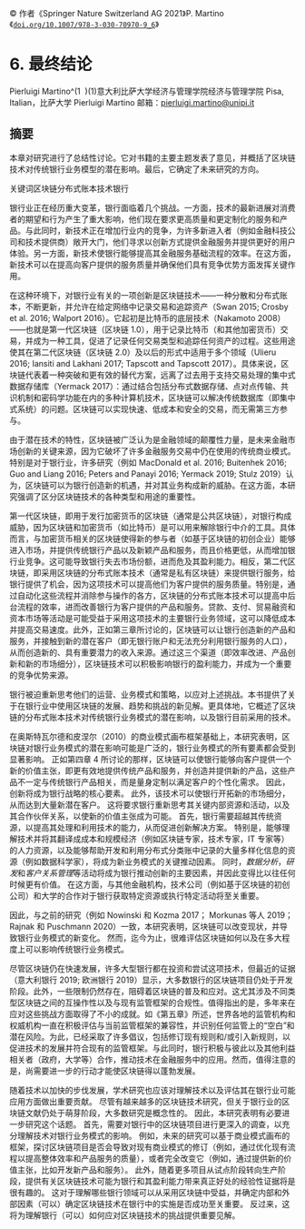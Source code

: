 © 作者《Springer Nature Switzerland AG 2021》P. Martino《[`doi.org/10.1007/978-3-030-70970-9_6`](https://doi.org/10.1007/978-3-030-70970-9_6)》

# 6. 最终结论

Pierluigi Martino^(1  )(1)意大利比萨大学经济与管理学院经济与管理学院 Pisa, Italian，比萨大学 Pierluigi Martino 邮箱：pierluigi.martino@unipi.it

## 摘要

本章对研究进行了总结性讨论。它对书籍的主要主题发表了意见，并概括了区块链技术对传统银行业务模型的潜在影响。最后，它确定了未来研究的方向。

关键词区块链分布式账本技术银行

银行业正在经历重大变革，银行面临着几个挑战。一方面，技术的最新进展对消费者的期望和行为产生了重大影响，他们现在要求更高质量和更定制化的服务和产品。与此同时，新技术正在增加行业内的竞争，为许多新进入者（例如金融科技公司和技术提供商）敞开大门，他们寻求以创新方式提供金融服务并提供更好的用户体验。另一方面，新技术使银行能够提高其金融服务基础流程的效率。在这方面，新技术可以在提高向客户提供的服务质量并确保他们具有竞争优势方面发挥关键作用。

在这种环境下，对银行业有关的一项创新是区块链技术——一种分散和分布式账本，不断更新，并允许在给定网络中记录交易和追踪资产（Swan 2015; Crosby et al. 2016; Walport 2016）。它起初是比特币的底层技术（Nakamoto 2008）——也就是第一代区块链（区块链 1.0），用于记录比特币（和其他加密货币）交易，并成为一种工具，促进了记录任何交易类型和追踪任何资产的过程。这些用途使其在第二代区块链（区块链 2.0）及以后的形式中适用于多个领域（Ulieru 2016; Iansiti and Lakhani 2017; Tapscott and Tapscott 2017）。具体来说，区块链代表着一种突破和更有效的替代方案，远离了过去用于支持交易处理的集中式数据存储库（Yermack 2017）：通过结合包括分布式数据存储、点对点传输、共识机制和密码学功能在内的多种计算机技术，区块链可以解决传统数据库（即集中式系统）的问题。区块链可以实现快速、低成本和安全的交易，而无需第三方参与。

由于潜在技术的特性，区块链被广泛认为是金融领域的颠覆性力量，是未来金融市场创新的关键来源，因为它破坏了许多金融服务交易中仍在使用的传统商业模式。特别是对于银行业，许多研究（例如 MacDonald et al. 2016; Buitenhek 2016; Guo and Liang 2016; Peters and Panayi 2016; Yermack 2019; Stulz 2019）认为，区块链可以为银行创造新的机遇，并对其业务构成新的威胁。在这方面，本研究强调了区分区块链技术的各种类型和用途的重要性。

第一代区块链，即用于发行加密货币的区块链（通常是公共区块链），对银行构成威胁，因为区块链和加密货币（如比特币）是可以用来解除银行中介的工具。具体而言，与加密货币相关的区块链使得新的参与者（如基于区块链的初创企业）能够进入市场，并提供传统银行产品以及新颖产品和服务，而且价格更低，从而增加银行业竞争。这可能导致银行失去市场份额，进而危及其盈利能力。相反，第二代区块链，即采用区块链的分布式账本技术（通常是私有区块链）来提供银行服务，给银行提供了机会，因为这项技术可以提高他们为客户提供的服务质量。特别是，通过自动化这些流程并消除参与操作的各方，区块链的分布式账本技术可以提高中后台流程的效率，进而改善银行为客户提供的产品和服务。贷款、支付、贸易融资和资本市场等活动是可能受益于采用这项技术的主要银行业务领域，这可以降低成本并提高交易速度。此外，正如第三章所讨论的，区块链可以让银行创造新的产品和服务，并接触到新的潜在客户（即无银行账户和无法充分利用银行服务的人口），从而创造新的、具有重要潜力的收入来源。通过这三个渠道（即效率改进、产品创新和新的市场细分），区块链技术可以积极影响银行的盈利能力，并成为一个重要的竞争优势来源。

银行被迫重新思考他们的运营、业务模式和策略，以应对上述挑战。本书提供了关于在银行业中使用区块链的发展、趋势和挑战的新见解。更具体地，它概述了区块链的分布式账本技术对传统银行业务模式的潜在影响，以及银行目前采用的技术。

在奥斯特瓦尔德和皮涅尔（2010）的商业模式画布框架基础上，本研究表明，区块链对银行业务模式的潜在影响可能是广泛的，银行业务模式的所有要素都会受到显著影响。 正如第四章 4 所讨论的那样，区块链可以使银行能够向客户提供一个新的价值主张，即更有效地提供传统产品和服务，并创造并提供新的产品，这些产品不一定与传统银行产品相关，而是量身定制以满足客户的个性化需求。 因此，创新将成为银行战略的核心要素。 此外，该技术可以使银行开拓新的市场细分，从而达到大量新潜在客户。 这将要求银行重新思考其关键内部资源和活动，以及其合作伙伴关系，以使新的价值主张成为可能。 首先，银行需要超越其传统资源，以提高其处理和利用技术的能力，从而促进创新解决方案。 特别是，能够理解技术并将其翻译成成本和规模经济（例如区块链专家，技术专家，IT 专家等）的人力资源，以及能够帮助开发和利用分布式分类账中记录的大量多样化信息的资源（例如数据科学家），将成为新业务模式的关键推动因素。 同时，*数据分析*，*研发*和*客户关系管理*等活动将成为银行推动创新的主要因素，并因此变得比以往任何时候更有价值。 在这方面，与其他金融机构，技术公司（例如基于区块链的初创公司）和大学的合作对于银行获取特定资源或执行特定活动将至关重要。

因此，与之前的研究（例如 Nowinski 和 Kozma 2017； Morkunas 等人 2019； Rajnak 和 Puschmann 2020）一致，本研究表明，区块链可以改变现状，并导致银行业务模式的新变化。 然而，迄今为止，很难评估区块链如何以及在多大程度上可以影响传统银行业务模式。

尽管区块链仍在快速发展，许多大型银行都在投资和尝试这项技术，但最近的证据（意大利银行 2019; 欧洲银行 2019）显示，大多数银行的区块链项目仍处于开发阶段。此外，一些限制仍然存在，阻碍着区块链的普及和应对。这尤其涉及不同类型区块链之间的互操作性以及与现有监管框架的合规性。值得指出的是，多年来在应对这些挑战方面取得了不小的成就。如《第五章》所述，世界各地的监管机构和权威机构一直在积极评估与当前监管框架的兼容性，并识别任何监管上的“空白”和潜在风险。为此，已经采取了许多倡议，包括修订现有规则和/或引入新规则，以促进技术的发展并符合现有的监管框架。与此同时，银行积极与彼此以及其他利益相关者（政府，大学等）合作，推动技术在金融服务中的应用。然而，值得注意的是，尚需要进一步的行动才能使区块链得以蓬勃发展。

随着技术以加快的步伐发展，学术研究也应该对理解技术以及评估其在银行业可能应用方面做出重要贡献。 尽管有越来越多的区块链技术研究，但关于银行业的区块链文献仍处于萌芽阶段，大多数研究是概念性的。 因此，本研究表明有必要进一步研究这个话题。 首先，需要对银行中的区块链项目进行更深入的调查，以充分理解技术对银行业务模式的影响。 例如，未来的研究可以基于商业模式画布的框架，探讨区块链项目是否会导致对现有商业模式的修订（例如，通过优化现有流程以提高整体效率和产品服务的质量），或者完全改变它（例如，通过提供新的价值主张，比如开发新产品和服务）。 此外，随着更多项目从试点阶段转向生产阶段，提供有关区块链技术可能为银行和其盈利能力带来真正好处的经验性证据将是很有趣的。 这对于理解哪些银行领域可以从采用区块链中受益，并确定内部和外部因素（可以）确定区块链技术在银行中的实施是否成功至关重要。 反过来，这将为理解银行（可以）如何应对区块链技术的挑战提供重要见解。
